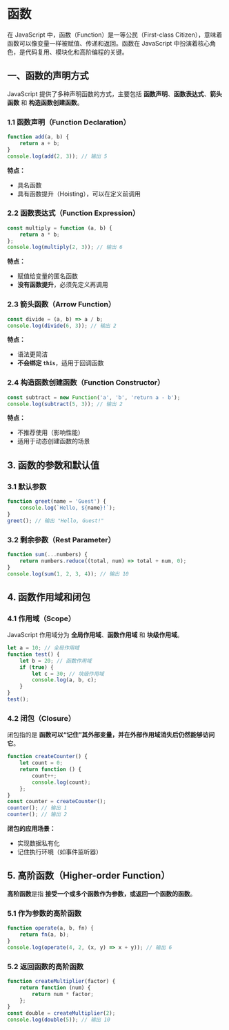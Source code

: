 # 函数


在 JavaScript 中，函数（Function）是一等公民（First-class Citizen），意味着函数可以像变量一样被赋值、传递和返回。函数在 JavaScript 中扮演着核心角色，是代码复用、模块化和高阶编程的关键。

## 一、函数的声明方式

JavaScript 提供了多种声明函数的方式，主要包括 **函数声明**、**函数表达式**、**箭头函数** 和 **构造函数创建函数**。

### 1.1 函数声明（Function Declaration）

```js
function add(a, b) {
    return a + b;
}
console.log(add(2, 3)); // 输出 5
```

**特点：**
- 具名函数
- 具有函数提升（Hoisting），可以在定义前调用

### 2.2 函数表达式（Function Expression）

```js
const multiply = function (a, b) {
    return a * b;
};
console.log(multiply(2, 3)); // 输出 6
```

**特点：**
- 赋值给变量的匿名函数
- **没有函数提升**，必须先定义再调用

### 2.3 箭头函数（Arrow Function）

```js
const divide = (a, b) => a / b;
console.log(divide(6, 3)); // 输出 2
```

**特点：**
- 语法更简洁
- **不会绑定 `this`**，适用于回调函数

### 2.4 构造函数创建函数（Function Constructor）

```js
const subtract = new Function('a', 'b', 'return a - b');
console.log(subtract(5, 3)); // 输出 2
```

**特点：**
- 不推荐使用（影响性能）
- 适用于动态创建函数的场景

## 3. 函数的参数和默认值

### 3.1 默认参数

```js
function greet(name = 'Guest') {
    console.log(`Hello, ${name}!`);
}
greet(); // 输出 "Hello, Guest!"
```

### 3.2 剩余参数（Rest Parameter）

```js
function sum(...numbers) {
    return numbers.reduce((total, num) => total + num, 0);
}
console.log(sum(1, 2, 3, 4)); // 输出 10
```

## 4. 函数作用域和闭包

### 4.1 作用域（Scope）

JavaScript 作用域分为 **全局作用域**、**函数作用域** 和 **块级作用域**。

```js
let a = 10; // 全局作用域
function test() {
    let b = 20; // 函数作用域
    if (true) {
        let c = 30; // 块级作用域
        console.log(a, b, c);
    }
}
test();
```

### 4.2 闭包（Closure）

闭包指的是 **函数可以“记住”其外部变量，并在外部作用域消失后仍然能够访问它**。

```js
function createCounter() {
    let count = 0;
    return function () {
        count++;
        console.log(count);
    };
}
const counter = createCounter();
counter(); // 输出 1
counter(); // 输出 2
```

**闭包的应用场景：**
- 实现数据私有化
- 记住执行环境（如事件监听器）

## 5. 高阶函数（Higher-order Function）

**高阶函数**是指 **接受一个或多个函数作为参数，或返回一个函数的函数**。

### 5.1 作为参数的高阶函数

```js
function operate(a, b, fn) {
    return fn(a, b);
}
console.log(operate(4, 2, (x, y) => x + y)); // 输出 6
```

### 5.2 返回函数的高阶函数

```js
function createMultiplier(factor) {
    return function (num) {
        return num * factor;
    };
}
const double = createMultiplier(2);
console.log(double(5)); // 输出 10
```

